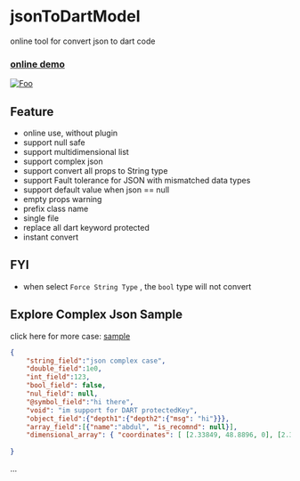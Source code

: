 # jsonToDartModel

online tool for convert json to dart code

### [online demo](https://2lineofcode.github.io/json_to_dart2023)
<a href="https://2lineofcode.github.io/json_to_dart2023" rel="some text">![Foo](img/image.png)</a>


## Feature
- online use, without plugin
- support null safe
- support multidimensional list
- support complex json
- support convert all props to String type
- support Fault tolerance for JSON with mismatched data types
- support default value when json == null
- empty props warning
- prefix class name
- single file
- replace all dart keyword protected
- instant convert

## FYI
- when select `Force String Type` , the `bool` type will not convert

## Explore Complex Json Sample
click here for more case: [sample](https://github.com/aditgpt/json_to_dart2023/tree/gh-pages/sample)
```json
{
    "string_field":"json complex case",
    "double_field":1e0,
    "int_field":123,
    "bool_field": false,
    "nul_field": null,
    "@symbol_field":"hi there",
    "void": "im support for DART protectedKey",
    "object_field":{"depth1":{"depth2":{"msg": "hi"}}},
    "array_field":[{"name":"abdul", "is_recomnd": null}],
    "dimensional_array": { "coordinates": [ [2.33849, 48.8896, 0], [2.33847, 48.88955, -0.33], [2.33846, 48.88951, 10] ] }
    
}
```

...
